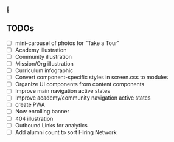 💫

## TODOs

- [ ] mini-carousel of photos for "Take a Tour"
- [ ] Academy illustration
- [ ] Community illustration
- [ ] Mission/Org illustration
- [ ] Curriculum infographic
- [ ] Convert component-specific styles in screen.css to modules
- [ ] Organize UI components from content components
- [ ] Improve main navigation active states
- [ ] Improve academy/community navigation active states
- [ ] create PWA
- [ ] Now enrolling banner
- [ ] 404 illustration
- [ ] Outbound Links for analytics
- [ ] Add alumni count to sort Hiring Network
